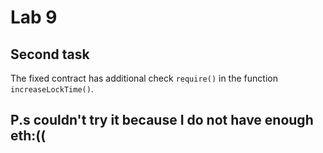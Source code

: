 # Lab 9

## Second task 

The fixed contract has additional check `require()` in the function `increaseLockTime()`.


## P.s couldn't try it because I do not have enough eth:((